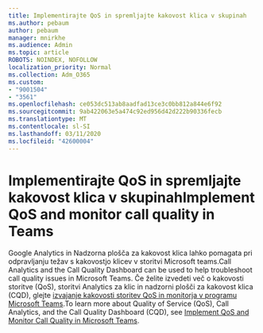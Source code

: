 ```yaml
---
title: Implementirajte QoS in spremljajte kakovost klica v skupinah
ms.author: pebaum
author: pebaum
manager: mnirkhe
ms.audience: Admin
ms.topic: article
ROBOTS: NOINDEX, NOFOLLOW
localization_priority: Normal
ms.collection: Adm_O365
ms.custom:
- "9001504"
- "3561"
ms.openlocfilehash: ce053dc513ab8aadfad13ce3c0bb812a844e6f92
ms.sourcegitcommit: 9ab422063e5a474c92ed956d42d222b90336fecb
ms.translationtype: MT
ms.contentlocale: sl-SI
ms.lasthandoff: 03/11/2020
ms.locfileid: "42600004"
---
```

# <a name="implement-qos-and-monitor-call-quality-in-teams"></a><span data-ttu-id="0ce99-102">Implementirajte QoS in spremljajte kakovost klica v skupinah</span><span class="sxs-lookup"><span data-stu-id="0ce99-102">Implement QoS and monitor call quality in Teams</span></span>

<span data-ttu-id="0ce99-103">Google Analytics in Nadzorna plošča za kakovost klica lahko pomagata pri odpravljanju težav s kakovostjo klicev v storitvi Microsoft teams.</span><span class="sxs-lookup"><span data-stu-id="0ce99-103">Call Analytics and the Call Quality Dashboard can be used to help troubleshoot call quality issues in Microsoft Teams.</span></span> <span data-ttu-id="0ce99-104">Če želite izvedeti več o kakovosti storitve (QoS), storitvi Analytics za klic in nadzorni plošči za kakovost klica (CQD), glejte [izvajanje kakovosti storitev QoS in monitorja v programu Microsoft Teams](https://docs.microsoft.com/microsoftteams/monitor-call-quality-qos).</span><span class="sxs-lookup"><span data-stu-id="0ce99-104">To learn more about Quality of Service (QoS), Call Analytics, and the Call Quality Dashboard (CQD), see [Implement QoS and Monitor Call Quality in Microsoft Teams](https://docs.microsoft.com/microsoftteams/monitor-call-quality-qos).</span></span> 
